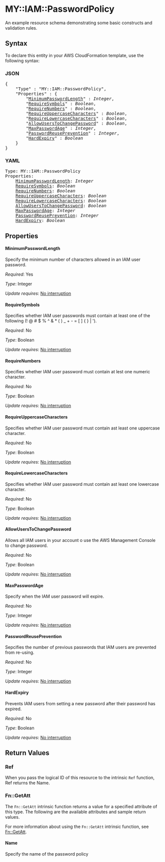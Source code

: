 # MY::IAM::PasswordPolicy

An example resource schema demonstrating some basic constructs and validation rules.

## Syntax

To declare this entity in your AWS CloudFormation template, use the following syntax:

### JSON

<pre>
{
    "Type" : "MY::IAM::PasswordPolicy",
    "Properties" : {
        "<a href="#minimumpasswordlength" title="MinimumPasswordLength">MinimumPasswordLength</a>" : <i>Integer</i>,
        "<a href="#requiresymbols" title="RequireSymbols">RequireSymbols</a>" : <i>Boolean</i>,
        "<a href="#requirenumbers" title="RequireNumbers">RequireNumbers</a>" : <i>Boolean</i>,
        "<a href="#requireuppercasecharacters" title="RequireUppercaseCharacters">RequireUppercaseCharacters</a>" : <i>Boolean</i>,
        "<a href="#requirelowercasecharacters" title="RequireLowercaseCharacters">RequireLowercaseCharacters</a>" : <i>Boolean</i>,
        "<a href="#allowuserstochangepassword" title="AllowUsersToChangePassword">AllowUsersToChangePassword</a>" : <i>Boolean</i>,
        "<a href="#maxpasswordage" title="MaxPasswordAge">MaxPasswordAge</a>" : <i>Integer</i>,
        "<a href="#passwordreuseprevention" title="PasswordReusePrevention">PasswordReusePrevention</a>" : <i>Integer</i>,
        "<a href="#hardexpiry" title="HardExpiry">HardExpiry</a>" : <i>Boolean</i>
    }
}
</pre>

### YAML

<pre>
Type: MY::IAM::PasswordPolicy
Properties:
    <a href="#minimumpasswordlength" title="MinimumPasswordLength">MinimumPasswordLength</a>: <i>Integer</i>
    <a href="#requiresymbols" title="RequireSymbols">RequireSymbols</a>: <i>Boolean</i>
    <a href="#requirenumbers" title="RequireNumbers">RequireNumbers</a>: <i>Boolean</i>
    <a href="#requireuppercasecharacters" title="RequireUppercaseCharacters">RequireUppercaseCharacters</a>: <i>Boolean</i>
    <a href="#requirelowercasecharacters" title="RequireLowercaseCharacters">RequireLowercaseCharacters</a>: <i>Boolean</i>
    <a href="#allowuserstochangepassword" title="AllowUsersToChangePassword">AllowUsersToChangePassword</a>: <i>Boolean</i>
    <a href="#maxpasswordage" title="MaxPasswordAge">MaxPasswordAge</a>: <i>Integer</i>
    <a href="#passwordreuseprevention" title="PasswordReusePrevention">PasswordReusePrevention</a>: <i>Integer</i>
    <a href="#hardexpiry" title="HardExpiry">HardExpiry</a>: <i>Boolean</i>
</pre>

## Properties

#### MinimumPasswordLength

Specify the minimum number of characters allowed in an IAM user password.

_Required_: Yes

_Type_: Integer

_Update requires_: [No interruption](https://docs.aws.amazon.com/AWSCloudFormation/latest/UserGuide/using-cfn-updating-stacks-update-behaviors.html#update-no-interrupt)

#### RequireSymbols

Specifies whether IAM user passwords must contain at least one of the following (! @ # $ % ^ & * ( ) _ + - = [ ] { } | ').

_Required_: No

_Type_: Boolean

_Update requires_: [No interruption](https://docs.aws.amazon.com/AWSCloudFormation/latest/UserGuide/using-cfn-updating-stacks-update-behaviors.html#update-no-interrupt)

#### RequireNumbers

Specifies whether IAM user password must contain at lest one numeric character.

_Required_: No

_Type_: Boolean

_Update requires_: [No interruption](https://docs.aws.amazon.com/AWSCloudFormation/latest/UserGuide/using-cfn-updating-stacks-update-behaviors.html#update-no-interrupt)

#### RequireUppercaseCharacters

Specifies whether IAM user password must contain ast least one uppercase character.

_Required_: No

_Type_: Boolean

_Update requires_: [No interruption](https://docs.aws.amazon.com/AWSCloudFormation/latest/UserGuide/using-cfn-updating-stacks-update-behaviors.html#update-no-interrupt)

#### RequireLowercaseCharacters

Specifies whether IAM user password must contain ast least one lowercase character.

_Required_: No

_Type_: Boolean

_Update requires_: [No interruption](https://docs.aws.amazon.com/AWSCloudFormation/latest/UserGuide/using-cfn-updating-stacks-update-behaviors.html#update-no-interrupt)

#### AllowUsersToChangePassword

Allows all IAM users in your account o use the AWS Management Console to change password.

_Required_: No

_Type_: Boolean

_Update requires_: [No interruption](https://docs.aws.amazon.com/AWSCloudFormation/latest/UserGuide/using-cfn-updating-stacks-update-behaviors.html#update-no-interrupt)

#### MaxPasswordAge

Specify when the IAM user password will expire.

_Required_: No

_Type_: Integer

_Update requires_: [No interruption](https://docs.aws.amazon.com/AWSCloudFormation/latest/UserGuide/using-cfn-updating-stacks-update-behaviors.html#update-no-interrupt)

#### PasswordReusePrevention

Sepcifies the number of previous passwords that IAM users are prevented from re-using.

_Required_: No

_Type_: Integer

_Update requires_: [No interruption](https://docs.aws.amazon.com/AWSCloudFormation/latest/UserGuide/using-cfn-updating-stacks-update-behaviors.html#update-no-interrupt)

#### HardExpiry

Prevents IAM users from setting a new password after their password has expired.

_Required_: No

_Type_: Boolean

_Update requires_: [No interruption](https://docs.aws.amazon.com/AWSCloudFormation/latest/UserGuide/using-cfn-updating-stacks-update-behaviors.html#update-no-interrupt)

## Return Values

### Ref

When you pass the logical ID of this resource to the intrinsic `Ref` function, Ref returns the Name.

### Fn::GetAtt

The `Fn::GetAtt` intrinsic function returns a value for a specified attribute of this type. The following are the available attributes and sample return values.

For more information about using the `Fn::GetAtt` intrinsic function, see [Fn::GetAtt](https://docs.aws.amazon.com/AWSCloudFormation/latest/UserGuide/intrinsic-function-reference-getatt.html).

#### Name

Specify the name of the password policy

